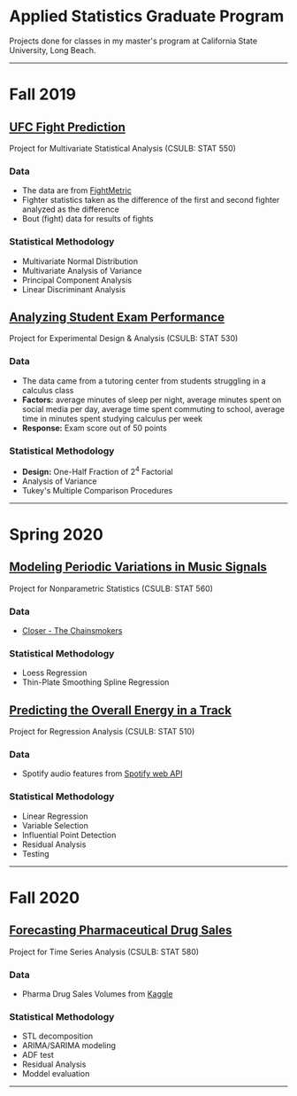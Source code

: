 # Applied Statistics Graduate Program

Projects done for classes in my master's program at California State University, Long Beach.

---



# Fall 2019



## [UFC Fight Prediction](https://github.com/jgadbois17/Applied_Statistics_Grad_Projects/tree/master/UFC%20Fight%20Prediction)

Project for Multivariate Statistical Analysis (CSULB: STAT 550)

### Data

* The data are from [FightMetric](http://www.ufcstats.com/statistics/fighters)
* Fighter statistics taken as the difference of the first and second fighter analyzed as the difference 
* Bout (fight) data for results of fights 

### Statistical Methodology

* Multivariate Normal Distribution 
* Multivariate Analysis of Variance 
* Principal Component Analysis 
* Linear Discriminant Analysis 



## [Analyzing Student Exam Performance](https://github.com/jgadbois17/Applied_Statistics_Grad_Projects/tree/master/Analyzing%20Student%20Exam%20Performance)

Project for Experimental Design & Analysis (CSULB: STAT 530) 

### Data

* The data came from a tutoring center from students struggling in a calculus class 
* **Factors:** average minutes of sleep per night, average minutes spent on social media per day, average time spent commuting to school, average time in minutes spent studying calculus per week 
* **Response:** Exam score out of 50 points 

### Statistical Methodology

* **Design:** One-Half Fraction of $2^{4}$ Factorial 
* Analysis of Variance 
* Tukey's Multiple Comparison Procedures 

---



# Spring 2020



## [Modeling Periodic Variations in Music Signals](https://github.com/jgadbois17/Applied_Statistics_Grad_Projects/tree/master/Nonparametric%20Audio%20Signal%20Modeling)

Project for Nonparametric Statistics (CSULB: STAT 560) 

### Data

* [Closer - The Chainsmokers](https://www.youtube.com/watch?v=PT2_F-1esPk)

### Statistical Methodology

* Loess Regression 
* Thin-Plate Smoothing Spline Regression 



## [Predicting the Overall Energy in a Track](https://github.com/jgadbois17/Applied_Statistics_Grad_Projects/tree/master/Predicting%20Energy%20in%20a%20Song)

Project for Regression Analysis (CSULB: STAT 510) 

### Data

* Spotify audio features from [Spotify web API](https://developer.spotify.com/documentation/web-api/reference/tracks/get-audio-features/)

### Statistical Methodology

* Linear Regression 
* Variable Selection 
* Influential Point Detection 
* Residual Analysis 
* Testing 

---



# Fall 2020



## [Forecasting Pharmaceutical Drug Sales](https://github.com/jgadbois17/Applied_Statistics_Grad_Projects/tree/master/Forecasting%20Pharmaceutical%20Drug%20Sales)

Project for Time Series Analysis (CSULB: STAT 580) 

### Data

* Pharma Drug Sales Volumes from [Kaggle](https://www.kaggle.com/milanzdravkovic/pharma-sales-data?select=salesweekly.csv)

### Statistical Methodology

* STL decomposition 
* ARIMA/SARIMA modeling
* ADF test
* Residual Analysis
* Moddel evaluation

---


